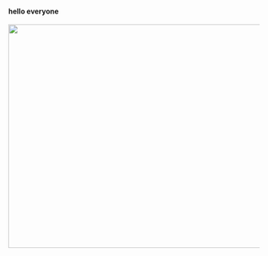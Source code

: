 #### hello everyone
<img srcset="https://img.portaly.cc/2S9JqpBRNcg2eoQ-vqBZ0NYIM1ixnY38Lfasms7BRMg/rs:fill:828/q:75/aHR0cHM6Ly9maXJlYmFzZXN0b3JhZ2UuZ29vZ2xlYXBpcy5jb20vdjAvYi9wb3J0YWx5LWNhOWUxLmFwcHNwb3QuY29tL28vVHhPTFkxZEg4WjVOU3ppc0JSQ2wlMkZoZWFkZXJCYW5uZXI_YWx0PW1lZGlhJnRva2VuPWE1Njg5MjViLTQwZmQtNGE3NC1hMmMzLThkNjY4ZWIyOWE3Mg 1x, https://img.portaly.cc/ctuTnvkCUbq-S64dMZUpkV3tp7may9v1c-d5EZ4wqew/rs:fill:1920/q:75/aHR0cHM6Ly9maXJlYmFzZXN0b3JhZ2UuZ29vZ2xlYXBpcy5jb20vdjAvYi9wb3J0YWx5LWNhOWUxLmFwcHNwb3QuY29tL28vVHhPTFkxZEg4WjVOU3ppc0JSQ2wlMkZoZWFkZXJCYW5uZXI_YWx0PW1lZGlhJnRva2VuPWE1Njg5MjViLTQwZmQtNGE3NC1hMmMzLThkNjY4ZWIyOWE3Mg 2x" src="https://img.portaly.cc/ctuTnvkCUbq-S64dMZUpkV3tp7may9v1c-d5EZ4wqew/rs:fill:1920/q:75/aHR0cHM6Ly9maXJlYmFzZXN0b3JhZ2UuZ29vZ2xlYXBpcy5jb20vdjAvYi9wb3J0YWx5LWNhOWUxLmFwcHNwb3QuY29tL28vVHhPTFkxZEg4WjVOU3ppc0JSQ2wlMkZoZWFkZXJCYW5uZXI_YWx0PW1lZGlhJnRva2VuPWE1Njg5MjViLTQwZmQtNGE3NC1hMmMzLThkNjY4ZWIyOWE3Mg" width="1200" height="450" decoding="async" data-nimg="1" loading="lazy" style="color:transparent">

<!--
**An8bit/An8bit** is a ✨ _special_ ✨ repository because its `README.md` (this file) appears on your GitHub profile.

Here are some ideas to get you started:

- 🔭 I’m currently working on ...
- 🌱 I’m currently learning ...
- 👯 I’m looking to collaborate on ...
- 🤔 I’m looking for help with ...
- 💬 Ask me about ...
- 📫 How to reach me: ...
- 😄 Pronouns: ...
- ⚡ Fun fact: ...
-->
